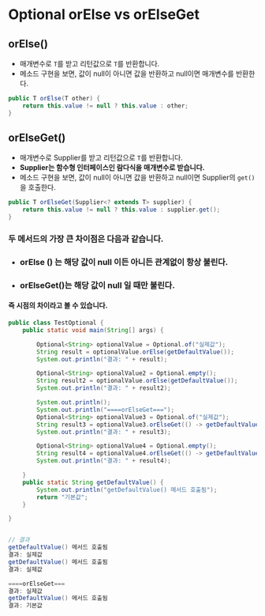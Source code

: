 # Optional orElse vs orElseGet



## orElse()

- 매개변수로 `T`를 받고 리턴값으로 `T`를 반환합니다.
- 메소드 구현을 보면, 값이 null이 아니면 값을 반환하고  null이면 매개변수를 반환한다.

```java
public T orElse(T other) {
    return this.value != null ? this.value : other;
}
```



## orElseGet()

- 매개변수로 Supplier를 받고 리턴값으로 `T`를 반환합니다.
- **Supplier는 함수형 인터페이스인 람다식을 매개변수로 받습니다.**
- 메소드 구현을 보면, 값이 null이 아니면 값을 반환하고 null이면 Supplier의 `get()`을 호출한다.

```java
public T orElseGet(Supplier<? extends T> supplier) {
    return this.value != null ? this.value : supplier.get();
}
```



### 두 메서드의 가장 큰 차이점은 다음과 같습니다.

- ### orElse () 는 해당 값이 null 이든 아니든 관계없이 항상 불린다.

- ### orElseGet()는 해당 값이 null 일 때만 불린다.

#### 즉 시점의 차이라고 볼 수 있습니다.

``` java
public class TestOptional {
	public static void main(String[] args) {

		Optional<String> optionalValue = Optional.of("실제값");
		String result = optionalValue.orElse(getDefaultValue());
		System.out.println("결과: " + result);

		Optional<String> optionalValue2 = Optional.empty();
		String result2 = optionalValue.orElse(getDefaultValue());
		System.out.println("결과: " + result2);

		System.out.println();
		System.out.println("====orElseGet===");
		Optional<String> optionalValue3 = Optional.of("실제값");
		String result3 = optionalValue3.orElseGet(() -> getDefaultValue());
		System.out.println("결과: " + result3);

		Optional<String> optionalValue4 = Optional.empty();
		String result4 = optionalValue4.orElseGet(() -> getDefaultValue());
		System.out.println("결과: " + result4);

	}
	public static String getDefaultValue() {
		System.out.println("getDefaultValue() 메서드 호출됨");
		return "기본값";
	}

}


// 결과
getDefaultValue() 메서드 호출됨
결과: 실제값
getDefaultValue() 메서드 호출됨
결과: 실제값

====orElseGet===
결과: 실제값
getDefaultValue() 메서드 호출됨
결과: 기본값
    
```



























